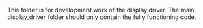This folder is for development work of the display driver.
The main display_driver folder should only contain the fully functioning code.
